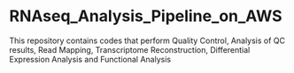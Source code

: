# RNAseq_Analysis_Pipeline_on_AWS
This repository contains codes that perform Quality Control, Analysis of QC results, Read Mapping, Transcriptome Reconstruction, Differential Expression Analysis and Functional Analysis
